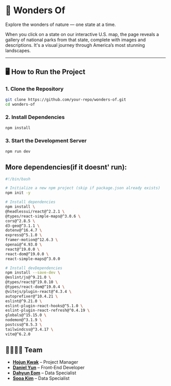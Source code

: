 # 🌲 Wonders Of

Explore the wonders of nature — one state at a time.

When you click on a state on our interactive U.S. map, the page reveals a gallery of national parks from that state, complete with images and descriptions. It's a visual journey through America’s most stunning landscapes.

---

## 🖥️ How to Run the Project

### 1. Clone the Repository

```bash
git clone https://github.com/your-repo/wonders-of.git
cd wonders-of
```
### 2. Install Dependencies
```bash
npm install
```
### 3. Start the Development Server
```bash
npm run dev
```

## More dependencies(if it doesnt' run):
```bash
#!/bin/bash

# Initialize a new npm project (skip if package.json already exists)
npm init -y

# Install dependencies
npm install \
@headlessui/react@^2.2.1 \
@types/react-simple-maps@^3.0.6 \
cors@^2.8.5 \
d3-geo@^3.1.1 \
dotenv@^16.4.7 \
express@^5.1.0 \
framer-motion@^12.6.3 \
openai@^4.93.0 \
react@^19.0.0 \
react-dom@^19.0.0 \
react-simple-maps@^3.0.0

# Install devDependencies
npm install --save-dev \
@eslint/js@^9.21.0 \
@types/react@^19.0.10 \
@types/react-dom@^19.0.4 \
@vitejs/plugin-react@^4.3.4 \
autoprefixer@^10.4.21 \
eslint@^9.21.0 \
eslint-plugin-react-hooks@^5.1.0 \
eslint-plugin-react-refresh@^0.4.19 \
globals@^15.15.0 \
nodemon@^3.1.9 \
postcss@^8.5.3 \
tailwindcss@^3.4.17 \
vite@^6.2.0
```

## 👨‍👩‍👧‍👦 Team

- [**Hojun Kwak**](https://github.com/hojunkwak) – Project Manager
- [**Daniel Yun**](https://github.com/YUNBLAK) – Front-End Developer  
- [**Dahyun Eom**](https://github.com/dahyun-eom) – Data Specialist  
- [**Sooa Kim**](https://github.com/SooaKim4074) – Data Specialist
